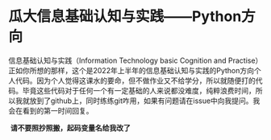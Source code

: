 瓜大信息基础认知与实践——Python方向
====
   信息基础认知与实践（Information Technology basic Cognition and Practise）
​	正如你所想的那样，这个是2022年上半年的信息基础认知与实践的Python方向个人代码。因为个人觉得这课水的要命，但不做作业又不给学分，所以就随便打的代码。
​	毕竟这些代码对于任何一个有一定基础的人来说都没难度，纯粹浪费时间，所以我就放到了github上，同时练练git咋用，如果有问题请在issue中向我提问。我会在看到的第一时间回复。

​	**请不要照抄照搬，起码变量名给我改了**
